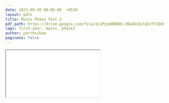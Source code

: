 ```yaml
---
date: 2023-09-30 00:00:00  +0530
layout: pdfs
title: Mains Phase Test 2
pdf_path: https://drive.google.com/file/d/1PyxmBR8KH-CNG401OxlQCVfT3QkP5al5/preview?usp=drive_link
tags: first-year, mains, phase2
author: parthnikam
paginate: false
---
```


<iframe class="embed-pdf" src="{{ page.pdf_path }}#toolbar=0" seamless="seamless" scrolling="no" style="overflow:hidden"></iframe>
